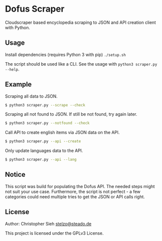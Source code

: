 # Dofus Scraper
Cloudscraper based encyclopedia scraping to JSON and API creation client with Python.

## Usage
Install dependencies (requires Python 3 with pip) `./setup.sh`

The script should be used like a CLI.
See the usage with `python3 scraper.py --help`.

## Example
Scraping all data to JSON.
```sh
$ python3 scraper.py --scrape --check
```

Scraping all not found to JSON. If still be not found, try again later.
```sh
$ python3 scraper.py --notfound --check
```

Call API to create english items via JSON data on the API.
```sh
$ python3 scraper.py --api --create
```

Only update languages data to the API.
```sh
$ python3 scraper.py --api --lang
```

## Notice
This script was build for populating the Dofus API. The needed steps might not suit your use case.
Furthermore, the script is not perfect - a few categories could need multiple tries to get the JSON or API calls right.


## License
Author: Christopher Sieh <stelzo@steado.de>

This project is licensed under the GPLv3 License.
